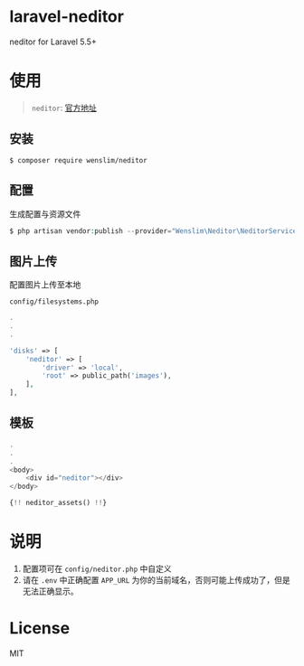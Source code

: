 # laravel-neditor

neditor for Laravel 5.5+

# 使用

> `neditor`: [官方地址](https://github.com/notadd/neditor)

## 安装

```shell
$ composer require wenslim/neditor
```

## 配置

生成配置与资源文件

```php
$ php artisan vendor:publish --provider="Wenslim\Neditor\NeditorServiceProvider"
```

## 图片上传

配置图片上传至本地

`config/filesystems.php`
```php
.
.
.

'disks' => [
    'neditor' => [
        'driver' => 'local',
        'root' => public_path('images'),
    ],
],
```

## 模板

```php
.
.
.
<body>
    <div id="neditor"></div>
</body>

{!! neditor_assets() !!}
```

# 说明

1. 配置项可在 `config/neditor.php` 中自定义
2. 请在 `.env` 中正确配置 `APP_URL` 为你的当前域名，否则可能上传成功了，但是无法正确显示。

# License

MIT